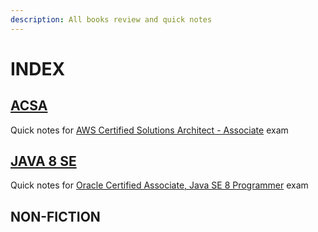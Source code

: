 ```yaml
---
description: All books review and quick notes
---
```


# INDEX

## [ACSA](acsa/index.md)

Quick notes for [AWS Certified Solutions Architect - Associate](https://aws.amazon.com/certification/certified-solutions-architect-associate/) exam

## [JAVA 8 SE](java-8-se/index.md)

Quick notes for [Oracle Certified Associate, Java SE 8 Programmer](https://education.oracle.com/oracle-certified-associate-java-se-8-programmer/trackp_333) exam

## NON-FICTION

